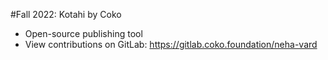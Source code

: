 #Fall 2022: Kotahi by Coko
- Open-source publishing tool
- View contributions on GitLab: https://gitlab.coko.foundation/neha-vard
